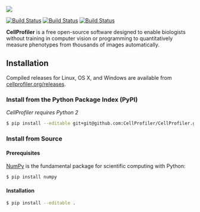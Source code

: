 <img src="http://i.imgur.com/WMFG0fo.png">

[![Build Status](https://img.shields.io/travis/CellProfiler/CellProfiler/master.svg)](https://travis-ci.org/CellProfiler/CellProfiler) [![Build Status](https://img.shields.io/pypi/v/cellprofiler.svg)](https://pypi.python.org/pypi/cellprofiler) [![Build Status](https://img.shields.io/pypi/dm/cellprofiler.svg)](https://pypi.python.org/pypi/cellprofiler)

**CellProfiler** is a free open-source software designed to enable biologists without training in computer vision or programming to quantitatively measure phenotypes from thousands of images automatically.

## Installation

Compiled releases for Linux, OS X, and Windows are available from [cellprofiler.org/releases](http://cellprofiler.org/releases/).

### Install from the Python Package Index (PyPI)

*CellProfiler requires Python 2*

```sh
$ pip install --editable git+git@github.com:CellProfiler/CellProfiler.git#egg=cellprofiler
```

### Install from Source

####  Prerequisites

[NumPy](http://www.numpy.org/) is the fundamental package for scientific computing with Python:

```sh
$ pip install numpy
```

#### Installation

```sh
$ pip install --editable .
```
